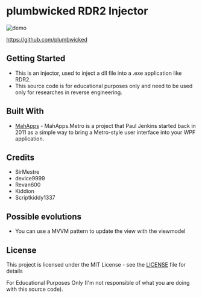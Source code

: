 # plumbwicked RDR2 Injector

![demo](https://imgur.com/CmpViO8)


https://github.com/plumbwicked

## Getting Started

- This is an injector, used to inject a dll file into a .exe application like RDR2.
- This source code is for educational purposes only and need to be used only for researches in reverse engineering.

## Built With

* [MahApps](https://mahapps.com/) - MahApps.Metro is a project that Paul Jenkins started back in 2011 as a simple way to bring a Metro-style user interface into your WPF application. 

## Credits
- SirMestre 
- device9999
- Revan600
- Kiddion
- Scriptkiddy1337

## Possible evolutions

- You can use a MVVM pattern to update the view with the viewmodel

## License

This project is licensed under the MIT License - see the [LICENSE](LICENSE) file for details

For Educational Purposes Only (I'm not responsible of what you are doing with this source code).
